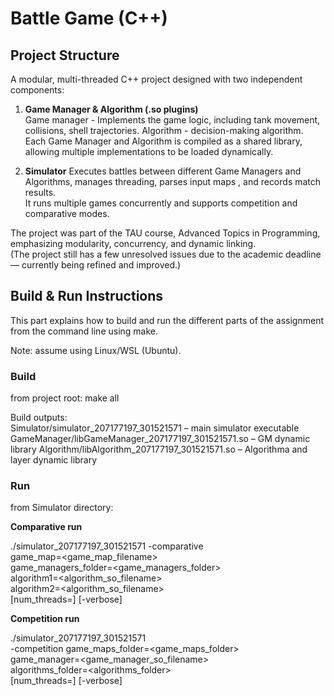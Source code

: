 #  Battle Game (C++)

## Project Structure

A modular, multi-threaded C++ project designed with two independent components:

1. **Game Manager & Algorithm (.so plugins)**  
   Game manager - Implements the game logic, including tank movement, collisions, shell trajectories.
   Algorithm - decision-making algorithm.
   Each Game Manager and Algorithm is compiled as a shared library, allowing multiple implementations to be loaded dynamically.

3. **Simulator**
   Executes battles between different Game Managers and Algorithms, manages threading, parses input maps , and records match results.  
   It runs multiple games concurrently and supports competition and comparative modes.

The project was part of the TAU course, Advanced Topics in Programming, emphasizing modularity, concurrency, and dynamic linking.  
(The project still has a few unresolved issues due to the academic deadline — currently being refined and improved.)

## Build & Run Instructions

This part explains how to build and run the different parts of the assignment from the command line using make.

Note: assume using Linux/WSL (Ubuntu).

### Build
from project root:
make all

Build outputs:  
Simulator/simulator_207177197_301521571 – main simulator executable
GameManager/libGameManager_207177197_301521571.so – GM dynamic library
Algorithm/libAlgorithm_207177197_301521571.so – Algorithma and layer dynamic library

### Run
from Simulator directory:

**Comparative run**

./simulator_207177197_301521571 -comparative \
game_map=<game_map_filename> \
game_managers_folder=<game_managers_folder> \
algorithm1=<algorithm_so_filename> \
algorithm2=<algorithm_so_filename> \
[num_threads=<num>] [-verbose]

**Competition run** 

./simulator_207177197_301521571 \
-competition game_maps_folder=<game_maps_folder> \
game_manager=<game_manager_so_filename> \
algorithms_folder=<algorithms_folder> \
[num_threads=<num>] [-verbose]



